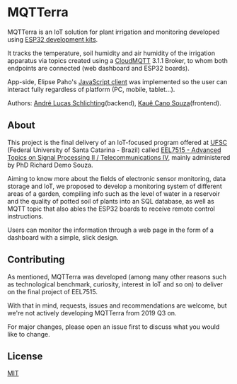 # MQTTerra

MQTTerra is an IoT solution for plant irrigation and monitoring developed using [ESP32 development kits](https://docs.zerynth.com/latest/official/board.zerynth.doit_esp32/docs/index.html).

It tracks the temperature, soil humidity and air humidity of the irrigation apparatus via topics created using a [CloudMQTT](https://www.cloudmqtt.com/) 3.1.1 Broker, to whom both endpoints are connected (web dashboard and ESP32 boards).

App-side, Elipse Paho's [JavaScript client](https://www.eclipse.org/paho/clients/js/) was implemented so the user can interact fully regardless of platform (PC, mobile, tablet...).

Authors: [André Lucas Schlichting]()(backend), [Kauê Cano Souza](https://github.com/canokaue/)(frontend).



## About

This project is the final delivery of an IoT-focused program offered at [UFSC](ufsc.br) (Federal University of Santa Catarina - Brazil) called [EEL7515 - Advanced Topics on Signal Processing II / Telecommunications IV](http://geltro.ufsc.br/files/2016/07/EEL7515-T%C3%B3pico-Avan%C3%A7ado-em-Processamento-de-Sinais-II.pdf), mainly administered by PhD Richard Demo Souza.

Aiming to know more about the fields of electronic sensor monitoring, data storage and IoT, we proposed to develop a monitoring system of different areas of a garden, compiling info such as the level of water in a reservoir and the quality of potted soil of plants into an SQL database, as well as MQTT topic that also ables the ESP32 boards to receive remote control instructions.

Users can monitor the information through a web page in the form of a dashboard with a simple, slick design.


## Contributing
As mentioned, MQTTerra was developed (among many other reasons such as technological benchmark, curiosity, interest in IoT and so on) to deliver on the final project of EEL7515.

With that in mind, requests, issues and recommendations are welcome, but we're not actively developing MQTTerra from 2019 Q3 on.

For major changes, please open an issue first to discuss what you would like to change.



## License
[MIT](https://choosealicense.com/licenses/mit/)